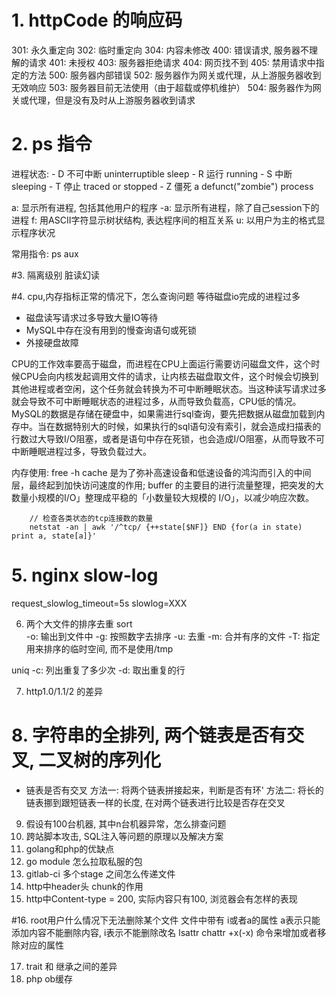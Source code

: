 # 1. httpCode 的响应码 
301: 永久重定向
302: 临时重定向
304: 内容未修改
400: 错误请求, 服务器不理解的请求
401: 未授权
403: 服务器拒绝请求
404: 网页找不到
405: 禁用请求中指定的方法
500: 服务器内部错误
502: 服务器作为网关或代理，从上游服务器收到无效响应
503: 服务器目前无法使用（由于超载或停机维护）
504: 服务器作为网关或代理，但是没有及时从上游服务器收到请求



# 2. ps 指令 

进程状态: 
    - D 不可中断 uninterruptible sleep
    - R 运行 running 
    - S 中断 sleeping
    - T 停止 traced or stopped
    - Z 僵死 a defunct("zombie") process

a: 显示所有进程, 包括其他用户的程序
-a: 显示所有进程，除了自己session下的进程
f: 用ASCII字符显示树状结构, 表达程序间的相互关系
u: 以用户为主的格式显示程序状况

常用指令:
ps aux

#3. 隔离级别 脏读幻读


#4. cpu,内存指标正常的情况下，怎么查询问题
等待磁盘io完成的进程过多
 - 磁盘读写请求过多导致大量IO等待
 - MySQL中存在没有用到的慢查询语句或死锁
 - 外接硬盘故障
 
CPU的工作效率要高于磁盘，而进程在CPU上面运行需要访问磁盘文件，这个时候CPU会向内核发起调用文件的请求，让内核去磁盘取文件，这个时候会切换到其他进程或者空闲，这个任务就会转换为不可中断睡眠状态。当这种读写请求过多就会导致不可中断睡眠状态的进程过多，从而导致负载高，CPU低的情况。
MySQL的数据是存储在硬盘中，如果需进行sql查询，要先把数据从磁盘加载到内存中。当在数据特别大的时候，如果执行的sql语句没有索引，就会造成扫描表的行数过大导致I/O阻塞，或者是语句中存在死锁，也会造成I/O阻塞，从而导致不可中断睡眠进程过多，导致负载过大。


内存使用:
   free -h 
   cache 是为了弥补高速设备和低速设备的鸿沟而引入的中间层，最终起到加快访问速度的作用;
   buffer 的主要目的进行流量整理，把突发的大数量小规模的I/O」整理成平稳的「小数量较大规模的 I/O」，以减少响应次数。


```
    // 检查各类状态的tcp连接数的数量
    netstat -an | awk '/^tcp/ {++state[$NF]} END {for(a in state) print a, state[a]}'
```


# 5. nginx slow-log
request_slowlog_timeout=5s
slowlog=XXX


6. 两个大文件的排序去重 
sort    
    -o: 输出到文件中
    -g: 按照数字去排序
    -u: 去重
    -m: 合并有序的文件
    -T: 指定用来排序的临时空间, 而不是使用/tmp

uniq
    -c: 列出重复了多少次
    -d: 取出重复的行    

7. http1.0/1.1/2 的差异
# 8. 字符串的全排列, 两个链表是否有交叉, 二叉树的序列化

 - 链表是否有交叉
    方法一: 将两个链表拼接起来，判断是否有环'
    方法二: 将长的链表挪到跟短链表一样的长度, 在对两个链表进行比较是否存在交叉
    
 



9. 假设有100台机器, 其中n台机器异常，怎么排查问题
10. 跨站脚本攻击,  SQL注入等问题的原理以及解决方案
11. golang和php的优缺点
12. go module 怎么拉取私服的包
13. gitlab-ci 多个stage 之间怎么传递文件
14. http中header头 chunk的作用
15. http中Content-type = 200, 实际内容只有100, 浏览器会有怎样的表现

#16. root用户什么情况下无法删除某个文件
文件中带有 i或者a的属性 a表示只能添加内容不能删除内容, i表示不能删除改名
lsattr 
chattr +x(-x) 命令来增加或者移除对应的属性


17. trait 和 继承之间的差异
18. php ob缓存
